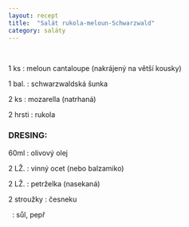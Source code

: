 ```yaml
---
layout: recept
title:  "Salát rukola-meloun-Schwarzwald"
category: saláty
---
```


<br>

<div class="ingredience" markdown="1">

1 ks
: meloun cantaloupe (nakrájený na větší kousky)

1 bal.
: schwarzwaldská šunka

2 ks
: mozarella (natrhaná)

2 hrsti
: rukola

### DRESING:

60ml
: olivový olej

2 LŽ.
: vinný ocet (nebo balzamiko)

2 LŽ.
: petrželka (nasekaná)

2 stroužky
: česneku

&nbsp;
: sůl, pepř

</div>
